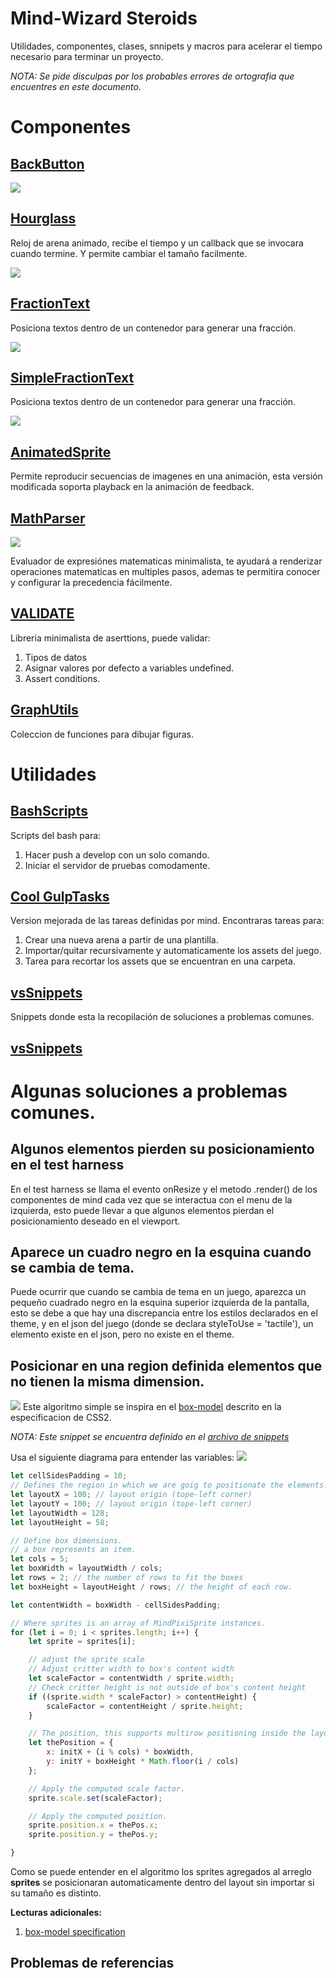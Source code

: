 # Mind-Wizard Steroids
Utilidades, componentes, clases, snnipets y macros para acelerar el tiempo necesario para terminar un proyecto.

*NOTA: Se pide disculpas por los probables errores de ortografia que encuentres en este documento.*

# Componentes
## [BackButton](https://github.com/AndresCasta/mind-wizard/tree/master/components/BackButton)
![](https://imgur.com/OYJtlNB.gif)

## [Hourglass](https://github.com/AndresCasta/mind-wizard/tree/master/components/Hourglass)
Reloj de arena animado, recibe el tiempo y un callback que se invocara cuando termine. Y permite cambiar el tamaño facilmente.

![](https://imgur.com/bGNHvTA.gif)

## [FractionText](https://github.com/AndresCasta/mind-wizard/tree/master/components/Fractions)
Posiciona textos dentro de un contenedor para generar una fracción.

![](https://imgur.com/XMLDkEK.gif)

## [SimpleFractionText](https://github.com/AndresCasta/mind-wizard/tree/master/components/Fractions)
Posiciona textos dentro de un contenedor para generar una fracción.

![](https://imgur.com/4Gyqnzn.gif)

## [AnimatedSprite](https://github.com/AndresCasta/mind-wizard/tree/master/components/AnimatedSprite)
Permite reproducir secuencias de imagenes en una animación, esta versión modificada soporta playback en la animación de feedback.

## [MathParser](https://github.com/AndresCasta/mind-wizard/tree/master/components/MathParser)
![](https://imgur.com/jobly9X.gif)

Evaluador de expresiónes matematicas minimalista, te ayudará a renderizar operaciones matematicas en multiples pasos, ademas te permitira conocer y configurar la precedencia fácilmente.

## [VALIDATE](https://github.com/AndresCasta/mind-wizard/tree/master/components/VALIDATE)

Libreria minimalista de aserttions, puede validar:
1. Tipos de datos
2. Asignar valores por defecto a variables undefined.
3. Assert conditions.

## [GraphUtils](https://github.com/AndresCasta/mind-wizard/tree/master/components/GraphUtils)

Coleccion de funciones para dibujar figuras.


# Utilidades
## [BashScripts](https://github.com/AndresCasta/mind-wizard/tree/master/automation/BashScripts)
Scripts del bash para:
1. Hacer push a develop con un solo comando.
2. Iniciar el servidor de pruebas comodamente.

## [Cool GulpTasks](https://github.com/AndresCasta/mind-wizard/tree/master/automation/GulpTasks%20Cool)
Version mejorada de las tareas definidas por mind. Encontraras tareas para:

1. Crear una nueva arena a partir de una plantilla.
2. Importar/quitar recursivamente y automaticamente los assets del juego.
3. Tarea para recortar los assets que se encuentran en una carpeta.

## [vsSnippets](https://github.com/AndresCasta/mind-wizard/tree/master/automation/vsSnippets)
Snippets donde esta la recopilación de soluciones a problemas comunes.

## [vsSnippets](https://github.com/AndresCasta/mind-wizard/tree/master/automation/vsSnippets)

# Algunas soluciones a problemas comunes.

## Algunos elementos pierden su posicionamiento en el test harness
En el test harness se llama el evento onResize y el metodo .render() de los componentes de mind cada vez que se interactua con el menu de la izquierda, esto puede llevar a que algunos elementos pierdan el posicionamiento deseado en el viewport.

## Aparece un cuadro negro en la esquina cuando se cambia de tema.
Puede ocurrir que cuando se cambia de tema en un juego, aparezca un pequeño cuadrado negro en la esquina superior
izquierda de la pantalla, esto se debe a que hay una discrepancia entre los estilos declarados en el theme, y en el
json del juego (donde se declara styleToUse = 'tactile'), un elemento existe en el json, pero no existe en el theme.

## Posicionar en una region definida elementos que no tienen la misma dimension.
![](https://imgur.com/6uKUk4h.gif)
Este algoritmo simple se inspira en el [box-model](https://www.w3schools.com/css/css_boxmodel.asp) descrito en la especificacion de CSS2.

*NOTA: Este snippet se encuentra definido en el [archivo de snippets](https://github.com/AndresCasta/mind-wizard/tree/master/automation/vsSnippets)*

Usa el siguiente diagrama para entender las variables:
![](https://imgur.com/kysY9IY.gif)

```javascript
let cellSidesPadding = 10;
// Defines the region in which we are goig to positionate the elements.
let layoutX = 100; // layout origin (tope-left corner)
let layoutY = 100; // layout origin (tope-left corner)
let layoutWidth = 128;
let layoutHeight = 58;

// Define box dimensions.
// a box represents an item.
let cols = 5;
let boxWidth = layoutWidth / cols;
let rows = 2; // the number of rows to fit the boxes
let boxHeight = layoutHeight / rows; // the height of each row.

let contentWidth = boxWidth - cellSidesPadding;

// Where sprites is an array of MindPixiSprite instances.
for (let i = 0; i < sprites.length; i++) {
    let sprite = sprites[i];

    // adjust the sprite scale
    // Adjust critter width to box's content width
    let scaleFactor = contentWidth / sprite.width;
    // Check critter height is not outside of box's content height
    if ((sprite.width * scaleFactor) > contentHeight) {
        scaleFactor = contentHeight / sprite.height;
    }

    // The position, this supports multirow positioning inside the layout area.
    let thePosition = {
        x: initX + (i % cols) * boxWidth,
        y: initY + boxHeight * Math.floor(i / cols)
    };

    // Apply the computed scale factor.
    sprite.scale.set(scaleFactor);

    // Apply the computed position.
    sprite.position.x = thePos.x;
    sprite.position.y = thePos.y;

}
```
Como se puede entender en el algoritmo los sprites agregados al arreglo **sprites** se posicionaran automaticamente dentro del layout sin importar si su tamaño es distinto.

**Lecturas adicionales:**
1. [box-model specification](https://www.w3.org/TR/CSS2/box.html)

## Problemas de referencias

